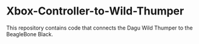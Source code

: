 Xbox-Controller-to-Wild-Thumper
===============================

This repository contains code that connects the Dagu Wild Thumper to the BeagleBone Black.
